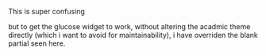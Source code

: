 This is super confusing

but to get the glucose widget to work, without altering the acadmic theme directly 
(which i want to avoid for maintainability), i have overriden the blank partial seen here.

